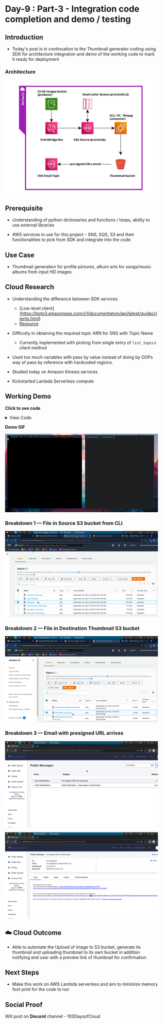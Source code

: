 # Day-9 : Part-3 - Integration code completion and demo / testing

## Introduction

- Today's post is in continuation to the Thumbnail generator coding using SDK for architecture integration and demo of the working code to mark it ready for deployment

### Architecture

![Architecture](assets/Thumbnail-creator-crop.png)


## Prerequisite

- Understanding of python dictionaries and functions / loops, ability to use external libraries

- AWS services in use for this project - SNS, SQS, S3 and their functionalities to pick from SDK and integrate into the code

## Use Case

- Thumbnail generation for profile pictures, album arts for songs/music albums from input HD images

## Cloud Research

- Understanding the difference between SDK services
    - [Low-level client] (https://boto3.amazonaws.com/v1/documentation/api/latest/guide/clients.html)
    - [Resource](https://boto3.amazonaws.com/v1/documentation/api/latest/guide/resources.html) 

- Difficulty in obtaining the required topic ARN for SNS with Topic Name
    - Currently implemented with picking from single entry of `list_topics` client method

- Used too much variables with pass by value instead of doing by OOPs way of pass by reference with hardcoded regions. 

- Studied today on Amazon Kinesis services

- Kickstarted Lambda Serverless compute

## Working Demo

**Click to see code**

<details>
  <summary>View Code</summary>
  
  ```python

    #!/usr/bin/env python

    import json
    import boto3
    from botocore.exceptions import ClientError
    from PIL import Image
    import mimetypes


    def get_queue(q_client, sourceQ):

        # Get the queue url
        q_url_response = q_client.get_queue_url(QueueName=sourceQ)
        q_url = q_url_response['QueueUrl']

        #print(f'QueueURL = {q_url}')

        return q_url


    def send_email(url):

        sns = boto3.client('sns', region_name='us-east-1')

        # print(json.dumps(sns.list_topics(),indent=4))

        arn = sns.list_topics()['Topics'][0]['TopicArn']

        publish_response = sns.publish(
                TopicArn=arn,
                Subject='Pre-Signed URL for thumbnail',
                Message=f"Thumbnail Created successfully.\nYour verification link for thumbnail upload is : {url}"
                )

        if publish_response['ResponseMetadata']['HTTPStatusCode'] == 200:
            print(f"Email send Successfully with MessageId {publish_response['MessageId']}")


    def image_reduction(s_bucket, t_bucket, sourcefile, thumb_size):

        url=None
        local_file = "/tmp/" + sourcefile
        thumbnail_image = "thumbnail" + "_" + sourcefile

        # download file from source bucket
        s_bucket.download_file(sourcefile, local_file)

        # read content type from downloaded file to maintain
        # same in thumbnail
        filetype, encoding = mimetypes.guess_type(local_file)

        # reduce image size in place - using thumbnail function 
        # instead of resize function
        try:
            img = Image.open(local_file)
            img.thumbnail(thumb_size)
            img.save(thumbnail_image)

            # Upload to thumbnail bucket
            t_bucket.upload_file(
                    Key=thumbnail_image,
                    Filename=thumbnail_image,
                    ExtraArgs={'ContentType': filetype }
                    )

            # Fetch the presigned URL for uploaded file

            s3 = boto3.client('s3', region_name='us-east-1')

            url = s3.generate_presigned_url(
                    ClientMethod='get_object',
                    Params={'Bucket':'naa-thumbnail-store', 'Key':thumbnail_image},
                    ExpiresIn=3600)

            send_email(url)

        except ClientError as error:

            print('Failed Image processing or upload')
            print(error)


    def process_queue(q_client, q_url, s_bucket, t_bucket, thumb_size):

        '''
        Reference the client or use session based client for this operation ?
        '''

        print("Polling for messages...............")

        msg_response = q_client.receive_message(
            QueueUrl=q_url,
            MaxNumberOfMessages=5,
            VisibilityTimeout=30,
            WaitTimeSeconds=15
        )

        try:
            print(f"Received {len(msg_response['Messages'])} messages")

            for message in msg_response['Messages']:

                mbody = json.loads(message['Body'])
                s3_object_name = mbody['detail']['object']['key']
                msg_rhandle = message['ReceiptHandle']

                # Do image reduction to thumbnail
                image_reduction(s_bucket, t_bucket, s3_object_name, thumb_size)

                print('Processing message completed.....Deleting message from queue')
                del_response = q_client.delete_message(
                        QueueUrl = q_url,
                        ReceiptHandle = message['ReceiptHandle'],
                        )

                print(json.dumps(del_response,indent=4))

        except KeyError:
            
            print('No messages in Queue..Poll again or check Dead Letter Queue list')
            # print(json.dumps(msg_response,indent=4))


    if __name__ == '__main__':

        region='us-east-1'
        sourceQ='practiceQ'
        source_bucket='naa-hd-image-source'
        thumb_bucket='naa-thumbnail-store'
        thumb_size=(64,64)

        # Setup the sqs client
        q_client = boto3.client('sqs',region_name=region)

        # setup s3 resource
        s3 = boto3.resource('s3')

        # map source bucket resources
        s_bucket = s3.Bucket(source_bucket)
        t_bucket = s3.Bucket(thumb_bucket)

        # start process

        q_url = get_queue(q_client, sourceQ)

        # while True:
        process_queue(q_client, q_url, s_bucket, t_bucket, thumb_size)

  ```
</details>

**Demo GIF**

![Demo](assets/sdk_demo.gif)

### Breakdown 1 — File in Source S3 bucket from CLI

![Source Bucket](assets/source-bucket-screen.png)

### Breakdown 2 — File in Destination Thumbnail S3 bucket

![Thumbnail Bucket](assets/thumbnail-bucket-screen.png)

### Breakdown 3 — Email with presigned URL arrives

![Email Arrives](assets/email-inbox-screen.png)

![Email Content](assets/email-content-screen.png)

## ☁️ Cloud Outcome

- Able to automate the Upload of image to S3 bucket, generate its thumbnail and uploading thumbnail to its own bucket in addition notifying end user with a preview link of thumbnail for confirmation

## Next Steps

- Make this work on AWS Lambda serverless and aim to minimize memory foot print for the code to run

## Social Proof

Will post on **Discord** channel - 100DaysofCloud
